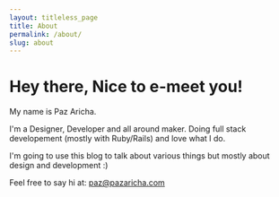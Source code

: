 ```yaml
---
layout: titleless_page
title: About
permalink: /about/
slug: about
---
```

# Hey there, Nice to e-meet you! 

My name is Paz Aricha.

I'm a Designer, Developer and all around maker. Doing full stack developement (mostly with Ruby/Rails) and love what I do.

I'm going to use this blog to talk about various things but mostly about design and development :)

Feel free to say hi at: <paz@pazaricha.com>